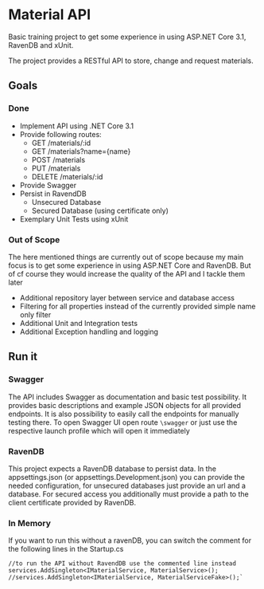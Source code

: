 # Material API
Basic training project to get some experience in using ASP.NET Core 3.1, RavenDB and xUnit. 

The project provides a RESTful API to store, change and request materials.

## Goals
### Done
* Implement API using .NET Core 3.1
* Provide following routes:
  * GET /materials/:id 
  * GET /materials?name={name} 
  * POST /materials 
  * PUT /materials
  * DELETE /materials/:id
* Provide Swagger 
* Persist in RavendDB 
  * Unsecured Database
  * Secured Database (using certificate only)
* Exemplary Unit Tests using xUnit

### Out of Scope
The here mentioned things are currently out of scope because my main focus is to get some experience in using ASP.NET Core and RavenDB. But of cf course they would increase the quality of the API and I tackle them later
* Additional repository layer between service and database access
* Filtering for all properties instead of the currently provided simple name only filter
* Additional Unit and Integration tests
* Additional Exception handling and logging

## Run it
### Swagger
The API includes Swagger as documentation and basic test possibility. It provides basic descriptions and example JSON objects for all provided endpoints. It is also possibility to easily call the endpoints for manually testing there. To open Swagger UI open route `\swagger` or just use the respective launch profile which will open it immediately

### RavenDB
This project expects a RavenDB database to persist data. In the appsettings.json (or appsettings.Development.json) you can provide the needed configuration, for unsecured databases just provide an url and a database. For secured access you additionally must provide a path to the client certificate provided by RavenDB. 

### In Memory
If you want to run this without a ravenDB, you can switch the comment for the following lines in the Startup.cs 
```
//to run the API without RavendDB use the commented line instead
services.AddSingleton<IMaterialService, MaterialService>();
//services.AddSingleton<IMaterialService, MaterialServiceFake>();`
```


